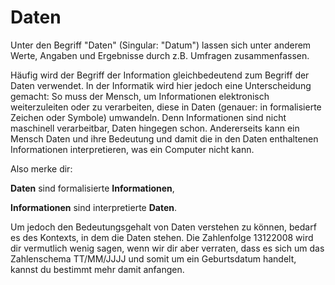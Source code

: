 # Daten

Unter den Begriff "Daten" (Singular: "Datum") lassen sich unter anderem Werte, Angaben und Ergebnisse durch z.B. Umfragen zusammenfassen. 

Häufig wird der Begriff der Information gleichbedeutend zum Begriff der Daten verwendet. In der Informatik wird hier jedoch eine Unterscheidung gemacht: So muss der Mensch, um Informationen elektronisch weiterzuleiten oder zu verarbeiten, diese in Daten (genauer: in formalisierte Zeichen oder Symbole) umwandeln. Denn Informationen sind nicht maschinell verarbeitbar, Daten hingegen schon. Andererseits kann ein Mensch Daten und ihre Bedeutung und damit die in den Daten enthaltenen Informationen interpretieren, was ein Computer nicht kann.  

Also merke dir: 

**Daten** sind formalisierte **Informationen**, 

**Informationen** sind interpretierte **Daten**. 

Um jedoch den Bedeutungsgehalt von Daten verstehen zu können, bedarf es des Kontexts, in dem die Daten stehen. Die Zahlenfolge 13122008 wird dir vermutlich wenig sagen, wenn wir dir aber verraten, dass es sich um das Zahlenschema TT/MM/JJJJ und somit um ein Geburtsdatum handelt, kannst du bestimmt mehr damit anfangen. 

